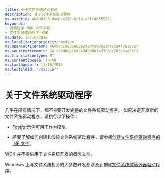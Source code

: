 ```yaml
---
title: 关于文件系统驱动程序
description: 关于文件系统驱动程序
ms.assetid: a64d83c6-d4cd-432d-bc1a-a3ff4656527c
keywords:
- 驱动程序 WDK 文件系统
- 文件系统驱动程序 WDK
ms.date: 10/16/2019
ms.localizationpriority: medium
ms.openlocfilehash: 46e5ab1dec5eb2a29edfa69a21438d24f8e19b2f
ms.sourcegitcommit: 2a1c24db881ed843498001493c3ce202c9aa03f1
ms.translationtype: MT
ms.contentlocale: zh-CN
ms.lasthandoff: 11/16/2019
ms.locfileid: "74135167"
---
```

# <a name="about-file-system-drivers"></a>关于文件系统驱动程序

几乎在所有情况下，都不需要开发完整的文件系统驱动程序。 如果决定开发新的文件系统驱动程序，请执行以下操作：

- [ *Fastfat*示例](https://docs.microsoft.com/windows-hardware/drivers/samples/file-system-driver-samples)可用于作为模型。

- 若要了解如何创建和安装文件系统驱动程序，请参阅[创建文件系统驱动程序的 INF 文件](creating-an0inf-file-for-a-file-system-driver.md)。

WDK 并不提供用于文件系统开发的概念文档。

Windows 上与文件系统相关的大多数开发都涉及到创建[文件系统微筛选器驱动程序](file-system-minifilter-drivers.md)。
